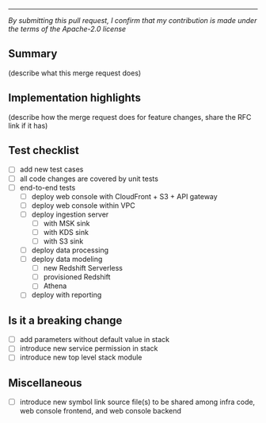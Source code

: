 
----

*By submitting this pull request, I confirm that my contribution is made under the terms of the Apache-2.0 license*

## Summary

(describe what this merge request does)

## Implementation highlights

(describe how the merge request does for feature changes, share the RFC link if it has)

## Test checklist

- [ ] add new test cases
- [ ] all code changes are covered by unit tests
- [ ] end-to-end tests
  - [ ] deploy web console with CloudFront + S3 + API gateway
  - [ ] deploy web console within VPC
  - [ ] deploy ingestion server
    - [ ] with MSK sink
    - [ ] with KDS sink
    - [ ] with S3 sink
  - [ ] deploy data processing
  - [ ] deploy data modeling
    - [ ] new Redshift Serverless
    - [ ] provisioned Redshift
    - [ ] Athena
  - [ ] deploy with reporting

## Is it a breaking change

- [ ] add parameters without default value in stack
- [ ] introduce new service permission in stack
- [ ] introduce new top level stack module

## Miscellaneous

- [ ] introduce new symbol link source file(s) to be shared among infra code, web console frontend, and web console backend